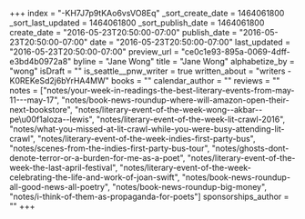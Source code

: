 +++
index = "-KH7J7p9tKAo6vsVO8Eq"
_sort_create_date = 1464061800
_sort_last_updated = 1464061800
_sort_publish_date = 1464061800
create_date = "2016-05-23T20:50:00-07:00"
publish_date = "2016-05-23T20:50:00-07:00"
date = "2016-05-23T20:50:00-07:00"
last_updated = "2016-05-23T20:50:00-07:00"
preview_url = "ce0c1e93-895a-0069-4dff-e3bd4b0972a8"
byline = "Jane Wong"
title = "Jane Wong"
alphabetize_by = "wong"
isDraft = ""
is_seattle__pnw_writer = true
written_about = "writers -K0REKeSd2j6bYrHA4MW"
books = ""
calendar_author = ""
reviews = ""
notes = ["notes/your-week-in-readings-the-best-literary-events-from-may-11---may-17", "notes/book-news-roundup-where-will-amazon-open-their-next-bookstore", "notes/literary-event-of-the-week-wong--akbar--pe\u00f1aloza--lewis", "notes/literary-event-of-the-week-lit-crawl-2016", "notes/what-you-missed-at-lit-crawl-while-you-were-busy-attending-lit-crawl", "notes/literary-event-of-the-week-indies-first-party-bus", "notes/scenes-from-the-indies-first-party-bus-tour", "notes/ghosts-dont-denote-terror-or-a-burden-for-me-as-a-poet", "notes/literary-event-of-the-week-the-last-april-festival", "notes/literary-event-of-the-week-celebrating-the-life-and-work-of-joan-swift", "notes/book-news-roundup-all-good-news-all-poetry", "notes/book-news-roundup-big-money", "notes/i-think-of-them-as-propaganda-for-poets"]
sponsorships_author = ""
+++
